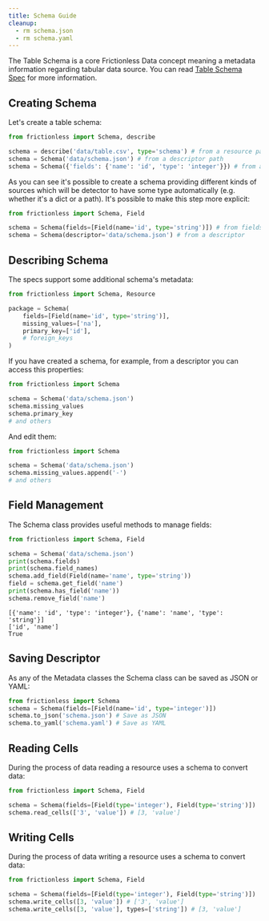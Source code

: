 ```yaml
---
title: Schema Guide
cleanup:
  - rm schema.json
  - rm schema.yaml
---
```


The Table Schema is a core Frictionless Data concept meaning a metadata information regarding tabular data source. You can read [Table Schema Spec](https://specs.frictionlessdata.io/table-schema/) for more information.

## Creating Schema

Let's create a table schema:

```python script title="Python"
from frictionless import Schema, describe

schema = describe('data/table.csv', type='schema') # from a resource path
schema = Schema('data/schema.json') # from a descriptor path
schema = Schema({'fields': {'name': 'id', 'type': 'integer'}}) # from a descriptor
```

As you can see it's possible to create a schema providing different kinds of sources which will be detector to have some type automatically (e.g. whether it's a dict or a path). It's possible to make this step more explicit:

```python script title="Python"
from frictionless import Schema, Field

schema = Schema(fields=[Field(name='id', type='string')]) # from fields
schema = Schema(descriptor='data/schema.json') # from a descriptor
```

## Describing Schema

The specs support some additional schema's metadata:

```python script title="Python"
from frictionless import Schema, Resource

package = Schema(
    fields=[Field(name='id', type='string')],
    missing_values=['na'],
    primary_key=['id'],
    # foreign_keys
)
```

If you have created a schema, for example, from a descriptor you can access this properties:

```python script title="Python"
from frictionless import Schema

schema = Schema('data/schema.json')
schema.missing_values
schema.primary_key
# and others
```

And edit them:

```python script title="Python"
from frictionless import Schema

schema = Schema('data/schema.json')
schema.missing_values.append('-')
# and others
```

## Field Management

The Schema class provides useful methods to manage fields:

```python script title="Python"
from frictionless import Schema, Field

schema = Schema('data/schema.json')
print(schema.fields)
print(schema.field_names)
schema.add_field(Field(name='name', type='string'))
field = schema.get_field('name')
print(schema.has_field('name'))
schema.remove_field('name')
```
```
[{'name': 'id', 'type': 'integer'}, {'name': 'name', 'type': 'string'}]
['id', 'name']
True
```

## Saving Descriptor

As any of the Metadata classes the Schema class can be saved as JSON or YAML:

```python script title="Python"
from frictionless import Schema
schema = Schema(fields=[Field(name='id', type='integer')])
schema.to_json('schema.json') # Save as JSON
schema.to_yaml('schema.yaml') # Save as YAML
```

## Reading Cells

During the process of data reading a resource uses a schema to convert data:

```python script title="Python"
from frictionless import Schema, Field

schema = Schema(fields=[Field(type='integer'), Field(type='string')])
schema.read_cells(['3', 'value']) # [3, 'value']
```

## Writing Cells

During the process of data writing a resource uses a schema to convert data:

```python script title="Python"
from frictionless import Schema, Field

schema = Schema(fields=[Field(type='integer'), Field(type='string')])
schema.write_cells([3, 'value']) # ['3', 'value']
schema.write_cells([3, 'value'], types=['string']) # [3, 'value']
```
